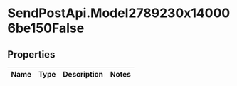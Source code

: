# SendPostApi.Model2789230x140006be150False

## Properties
Name | Type | Description | Notes
------------ | ------------- | ------------- | -------------


